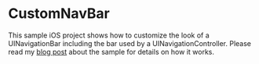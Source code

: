CustomNavBar
============

This sample iOS project shows how to customize the look of a UINavigationBar including the bar used by a UINavigationController. Please read my [blog post](http://blog.whitepeaksoftware.com/2010/09/11/customizing-the-look-of-uinavigationbar-and-uinavigationcontroller/) about the sample for details on how it works.